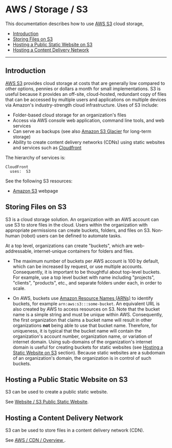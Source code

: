 # AWS / Storage / S3

This documentation describes how to use [AWS S3](https://aws.amazon.com/s3/) cloud storage,

* [Introduction](#itroduction)
* [Storing Files on S3](#storing-files-on-s3)
* [Hosting a Public Static Website on S3](#hosting-a-public-static-website-on-s3)
* [Hosting a Content Delivery Network](#hosting-a-content-delivery-network)

-------------

## Introduction ##

[AWS S3](https://aws.amazon.com/s3/) provides cloud storage at costs that are generally low compared to other options,
pennies or dollars a month for small implementations.
S3 is useful because it provides an off-site, cloud-hosted, redundant copy of files
that can be accessed by multiple users and applications on multiple devices via Amazon's industry-strength cloud infrastructure.
Uses of S3 include:

* Folder-based cloud storage for an organization's files
* Access via AWS console web application, command line tools, and web services
* Can serve as backups (see also [Amazon S3 Glacier](https://aws.amazon.com/glacier/) for long-term storage)
* Ability to create content delivery networks (CDNs) using static websites and services such
as [Cloudfront](../../cdn/cloudfront/cloudfront.md)

The hierarchy of services is:

```
CloudFront
  uses:  S3
```

See the following S3 resources:

* [Amazon S3](https://aws.amazon.com/s3/) webpage

## Storing Files on S3 ##

S3 is a cloud storage solution.
An organization with an AWS account can use S3 to store files in the cloud.
Users within the organization with appropriate permissions can create buckets, folders, and files on S3.
Non-human (robot) users can be defined to automate tasks.

At a top level, organizations can create "buckets", which are web-addressable,
internet-unique containers for folders and files.

* The maximum number of buckets per AWS account is 100 by default, which can be increased by request,
or use multiple accounts.  Consequently, it is important to be thoughtful about top-level buckets.
For example, use a top level bucket with name including "projects", "clients", "products", etc., and separate folders under each,
in order to scale.

* On AWS, buckets use [Amazon Resource Names (ARNs)](https://docs.aws.amazon.com/general/latest/gr/aws-arns-and-namespaces.html) to identify
buckets, for example `arn:aws:s3:::some-bucket`.  An equivalent URL is also created by AWS to access resources on S3.
Note that the bucket name is a simple string and
must be unique within AWS.  Consequently, the first organization that claims a bucket name will result in other organizations
**not** being able to use that bucket name.  Therefore, for uniqueness, it is typical that the
bucket name will contain the organization's account number, organization name, or variation of internet domain.
Using sub-domains of the organization's internet domain is useful for creating buckets for static websites
(see [Hosting a Static Website on S3](#hosting-a-static-website-on-s3) section).
Because static websites are a subdomain of an organization's domain,
the organization is in control of such buckets.

## Hosting a Public Static Website on S3 ##

S3 can be used to create a public static website.

See [Website / S3 Public Static Website](../../website/s3/s3.md).

## Hosting a Content Delivery Network ##

S3 can be used to store files in a content delivery network (CDN).

See [AWS / CDN / Overview ](../../cdn/overview.md).
